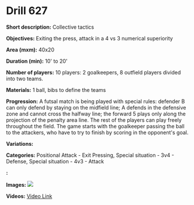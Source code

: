 # Drill 627

**Short description:**
Collective tactics

**Objectives:**
Exiting the press, attack in a 4 vs 3 numerical superiority

**Area (mxm):**
40x20

**Duration (min):**
10' to 20'

**Number of players:**
10 players: 2 goalkeepers, 8 outfield players divided into two teams.

**Materials:**
1 ball, bibs to define the teams

**Progression:**
A futsal match is being played with special rules: defender B can only defend by staying on the midfield line; A defends in the defensive zone and cannot cross the halfway line; the forward 5 plays only along the projection of the penalty area line. The rest of the players can play freely throughout the field. The game starts with the goalkeeper passing the ball to the attackers, who have to try to finish by scoring in the opponent's goal.

**Variations:**


**Categories:**
Positional Attack - Exit Pressing, Special situation - 3v4 - Defense, Special situation - 4v3 - Attack

**:**


**Images:**
![](https://www.coachingfutsal.com/\images\12da369463c77467e2f857db5c38f480bbaad0b10bb3f0276652543fe457bc54c6489f45021321af549cbffe9bccc2a7abac5c3ac2ea206354485ced03ab00604ea67f325df38.jpg)

**Videos:**
[Video Link](https://www.youtube.com/embed/WMoAFzld1S8)

